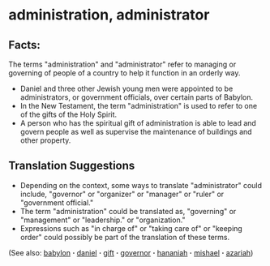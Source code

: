 # administration, administrator #

## Facts: ##

The terms "administration" and "administrator" refer to managing or governing of people of a country to help it function in an orderly way.

* Daniel and three other Jewish young men were appointed to be administrators, or government officials, over certain parts of Babylon.
* In the New Testament, the term "administration" is used to refer to one of the gifts of the Holy Spirit.
* A person who has the spiritual gift of administration is able to lead and govern people as well as supervise the maintenance of buildings and other property.

## Translation Suggestions ##

* Depending on the context, some ways to translate "administrator" could include, "governor" or "organizer" or "manager" or "ruler" or "government official."
* The term "administration" could be translated as, "governing" or "management" or "leadership." or "organization."
* Expressions such as "in charge of" or "taking care of" or "keeping order" could possibly be part of the translation of these terms.

(See also: [babylon](../other/babylon.md) **·** [daniel](../other/daniel.md) **·** [gift](../kt/gift.md) **·** [governor](../other/governor.md) **·** [hananiah](../other/hananiah.md) **·** [mishael](../other/mishael.md) **·** [azariah](../other/azariah.md))


